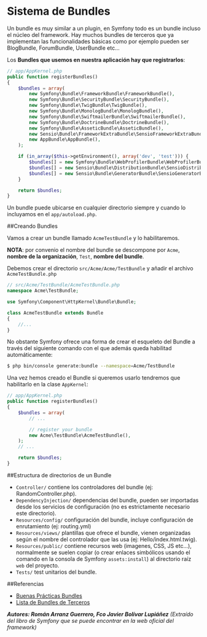Sistema de Bundles
===========================

Un bundle es muy similar a un plugin, en Symfony todo es un bundle incluso el núcleo del framework. Hay muchos bundles de terceros que ya implementan las funcionalidades básicas como por ejemplo pueden ser BlogBundle, ForumBundle, UserBundle etc...

Los **Bundles que usemos en nuestra aplicación hay que registrarlos**:

```php
// app/AppKernel.php
public function registerBundles()
{
    $bundles = array(
        new Symfony\Bundle\FrameworkBundle\FrameworkBundle(),
        new Symfony\Bundle\SecurityBundle\SecurityBundle(),
        new Symfony\Bundle\TwigBundle\TwigBundle(),
        new Symfony\Bundle\MonologBundle\MonologBundle(),
        new Symfony\Bundle\SwiftmailerBundle\SwiftmailerBundle(),
        new Symfony\Bundle\DoctrineBundle\DoctrineBundle(),
        new Symfony\Bundle\AsseticBundle\AsseticBundle(),
        new Sensio\Bundle\FrameworkExtraBundle\SensioFrameworkExtraBundle(),
        new AppBundle\AppBundle(),
    );

    if (in_array($this->getEnvironment(), array('dev', 'test'))) {
        $bundles[] = new Symfony\Bundle\WebProfilerBundle\WebProfilerBundle();
        $bundles[] = new Sensio\Bundle\DistributionBundle\SensioDistributionBundle();
        $bundles[] = new Sensio\Bundle\GeneratorBundle\SensioGeneratorBundle();
    }

    return $bundles;
}
```

Un bundle puede ubicarse en cualquier directorio siempre y cuando lo incluyamos en el `app/autoload.php`.

##Creando Bundles

Vamos a crear un bundle llamado `AcmeTestBundle` y lo habilitaremos.

**NOTA**: por convenio el nombre del bundle se descompone por `Acme`, **nombre de la organización**, `Test`, **nombre del bundle**.

Debemos crear el directorio `src/Acme/Acme/TestBundle` y añadir el archivo `AcmeTestBundle.php`

```php
// src/Acme/TestBundle/AcmeTestBundle.php
namespace Acme\TestBundle;

use Symfony\Component\HttpKernel\Bundle\Bundle;

class AcmeTestBundle extends Bundle
{
	//...
}
```

No obstante Symfony ofrece una forma de crear el esqueleto del Bundle a través del siguiente comando con el que además queda habilitad automáticamente:

```bash
$ php bin/console generate:bundle --namespace=Acme/TestBundle
```

Una vez hemos creado el Bundle si queremos usarlo tendremos que habilitarlo en la clase `AppKernel`:

```php
// app/AppKernel.php
public function registerBundles()
{
    $bundles = array(
        // ...

        // register your bundle
        new Acme\TestBundle\AcmeTestBundle(),
    );
    // ...

    return $bundles;
}
```

##Estructura de directorios de un Bundle

- `Controller/` contiene los controladores del bundle (ej: RandomController.php).
- `DependencyInjection/` dependencias del bundle, pueden ser importadas desde los servicios de configuración (no es estrictamente necesario este directorio).
- `Resources/config/` configuración del bundle, incluye configuración de enrutamiento (ej: routing.yml)
- `Resources/views/` plantillas que ofrece el bundle, vienen organizadas según el nombre del controlador que las usa (ej: Hello/index.html.twig).
- `Resources/public/` contiene recursos web (imagenes, CSS, JS etc...), normalmente se suelen copiar (o crear enlaces simbólicos usando el comando en la consola de Symfony `assets:install`) al directorio raíz `web` del proyecto.
- `Tests/` test unitarios del bundle.

##Referencias

- [Buenas Prácticas Bundles](https://symfony.com/doc/current/cookbook/bundles/best_practices.html)
- [Lista de Bundles de Terceros](http://knpbundles.com)

***Autores: Román Arranz Guerrero, Fco Javier Bolívar Lupiáñez*** *(Extraído del libro de Symfony que se puede encontrar en la web oficial del framework)*
